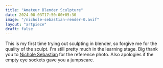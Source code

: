 ```yaml
---
title: "Amateur Blender Sculpture"
date: 2024-08-03T17:50:00+05:30
image: "/nichole-sebastian-render-0.avif"
layout: "artpiece"
draft: false
---
```


This is my first time trying out sculpting in blender, so forgive me for the
quality of the sculpt. I'm still pretty much in the learning stage. Big thank
you to [Nichole Sebastian](https://www.pexels.com/@nichole-sebastian-1592975/)
for the reference photo. Also apologies if the empty eye sockets gave you a
jumpscare.

